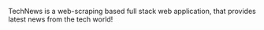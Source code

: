 TechNews is a web-scraping based full stack web application, that provides latest news from the tech world!
